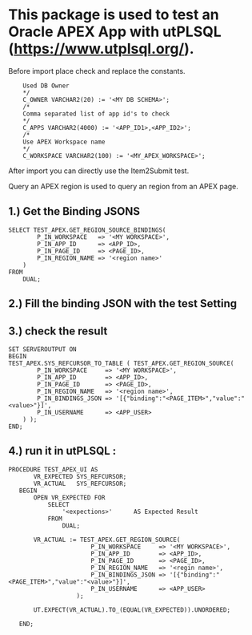 # This package is used to test an Oracle APEX App with utPLSQL (https://www.utplsql.org/).

Before import place check and replace the constants.
``` /*
    Used DB Owner
    */
    C_OWNER VARCHAR2(20) := '<MY DB SCHEMA>';
    /*
    Comma separated list of app id's to check
    */
    C_APPS VARCHAR2(4000) := '<APP_ID1>,<APP_ID2>';
    /*
    Use APEX Workspace name
    */
    C_WORKSPACE VARCHAR2(100) := '<MY_APEX_WORKSPACE>';
```

After import you can directly use the Item2Submit test.

Query an APEX region
is used to query an region from an APEX page.

## 1.) Get the Binding JSONS

```
SELECT TEST_APEX.GET_REGION_SOURCE_BINDINGS(
        P_IN_WORKSPACE   => '<MY WORKSPACE>',
        P_IN_APP_ID      => <APP_ID>,
        P_IN_PAGE_ID     => <PAGE_ID>,
        P_IN_REGION_NAME => '<region name>'
    )
FROM
    DUAL;
```

## 2.) Fill the binding JSON with the test Setting
## 3.) check the result

```
SET SERVEROUTPUT ON
BEGIN
TEST_APEX.SYS_REFCURSOR_TO_TABLE ( TEST_APEX.GET_REGION_SOURCE(
        P_IN_WORKSPACE     => '<MY WORKSPACE>',
        P_IN_APP_ID        => <APP_ID>,
        P_IN_PAGE_ID       => <PAGE_ID>,
        P_IN_REGION_NAME   => '<region name>',
        P_IN_BINDINGS_JSON => '[{"binding":"<PAGE_ITEM>","value":"<value>"}]',
        P_IN_USERNAME      => <APP_USER>
    ) );
END;
```

## 4.) run it in utPLSQL :

 ```
PROCEDURE TEST_APEX_UI AS
        VR_EXPECTED SYS_REFCURSOR;
        VR_ACTUAL   SYS_REFCURSOR;
    BEGIN
        OPEN VR_EXPECTED FOR
            SELECT
                '<expections>'      AS Expected Result
            FROM
                DUAL;

        VR_ACTUAL := TEST_APEX.GET_REGION_SOURCE(
                        P_IN_WORKSPACE     => '<MY WORKSPACE>',
                        P_IN_APP_ID        => <APP_ID>,
                        P_IN_PAGE_ID       => <PAGE_ID>,
                        P_IN_REGION_NAME   => '<regin name>',
                        P_IN_BINDINGS_JSON => '[{"binding":"<PAGE_ITEM>","value":"<value>"}]',
                        P_IN_USERNAME      => <APP_USER>
                    );

        UT.EXPECT(VR_ACTUAL).TO_(EQUAL(VR_EXPECTED)).UNORDERED;
     
    END;
```

    



